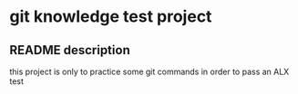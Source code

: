 # git knowledge test project
## README description
this project is only to practice some git commands in order to pass an ALX test
